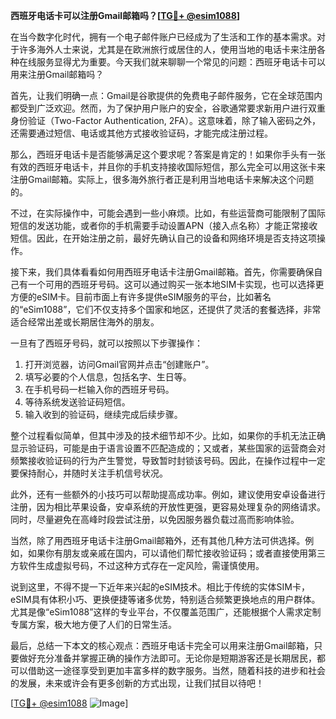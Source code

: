 **西班牙电话卡可以注册Gmail邮箱吗？[[TG💪+ @esim1088](https://t.me/s/esim1088)]**

在当今数字化时代，拥有一个电子邮件账户已经成为了生活和工作的基本需求。对于许多海外人士来说，尤其是在欧洲旅行或居住的人，使用当地的电话卡来注册各种在线服务显得尤为重要。今天我们就来聊聊一个常见的问题：西班牙电话卡可以用来注册Gmail邮箱吗？

首先，让我们明确一点：Gmail是谷歌提供的免费电子邮件服务，它在全球范围内都受到广泛欢迎。然而，为了保护用户账户的安全，谷歌通常要求新用户进行双重身份验证（Two-Factor Authentication, 2FA）。这意味着，除了输入密码之外，还需要通过短信、电话或其他方式接收验证码，才能完成注册过程。

那么，西班牙电话卡是否能够满足这个要求呢？答案是肯定的！如果你手头有一张有效的西班牙电话卡，并且你的手机支持接收国际短信，那么完全可以用这张卡来注册Gmail邮箱。实际上，很多海外旅行者正是利用当地电话卡来解决这个问题的。

不过，在实际操作中，可能会遇到一些小麻烦。比如，有些运营商可能限制了国际短信的发送功能，或者你的手机需要手动设置APN（接入点名称）才能正常接收短信。因此，在开始注册之前，最好先确认自己的设备和网络环境是否支持这项操作。

接下来，我们具体看看如何用西班牙电话卡注册Gmail邮箱。首先，你需要确保自己有一个可用的西班牙号码。这可以通过购买一张本地SIM卡实现，也可以选择更方便的eSIM卡。目前市面上有许多提供eSIM服务的平台，比如著名的“eSim1088”，它们不仅支持多个国家和地区，还提供了灵活的套餐选择，非常适合经常出差或长期居住海外的朋友。

一旦有了西班牙号码，就可以按照以下步骤操作：

1. 打开浏览器，访问Gmail官网并点击“创建账户”。
2. 填写必要的个人信息，包括名字、生日等。
3. 在手机号码一栏输入你的西班牙号码。
4. 等待系统发送验证码短信。
5. 输入收到的验证码，继续完成后续步骤。

整个过程看似简单，但其中涉及的技术细节却不少。比如，如果你的手机无法正确显示验证码，可能是由于语言设置不匹配造成的；又或者，某些国家的运营商会对频繁接收验证码的行为产生警觉，导致暂时封锁该号码。因此，在操作过程中一定要保持耐心，并随时关注手机信号状况。

此外，还有一些额外的小技巧可以帮助提高成功率。例如，建议使用安卓设备进行注册，因为相比苹果设备，安卓系统的开放性更强，更容易处理复杂的网络请求。同时，尽量避免在高峰时段尝试注册，以免因服务器负载过高而影响体验。

当然，除了用西班牙电话卡注册Gmail邮箱外，还有其他几种方法可供选择。例如，如果你有朋友或亲戚在国内，可以请他们帮忙接收验证码；或者直接使用第三方软件生成虚拟号码，不过这种方式存在一定风险，需谨慎使用。

说到这里，不得不提一下近年来兴起的eSIM技术。相比于传统的实体SIM卡，eSIM具有体积小巧、更换便捷等诸多优势，特别适合频繁更换地点的用户群体。尤其是像“eSim1088”这样的专业平台，不仅覆盖范围广，还能根据个人需求定制专属方案，极大地方便了人们的日常生活。

最后，总结一下本文的核心观点：西班牙电话卡完全可以用来注册Gmail邮箱，只要做好充分准备并掌握正确的操作方法即可。无论你是短期游客还是长期居民，都可以借助这一途径享受到更加丰富多样的数字服务。当然，随着科技的进步和社会的发展，未来或许会有更多创新的方式出现，让我们拭目以待吧！

[[TG💪+ @esim1088](https://t.me/s/esim1088) ![Image](https://i.postimg.cc/4NQfJmqS/Snipaste-2025-05-13-00-14-12.png)]